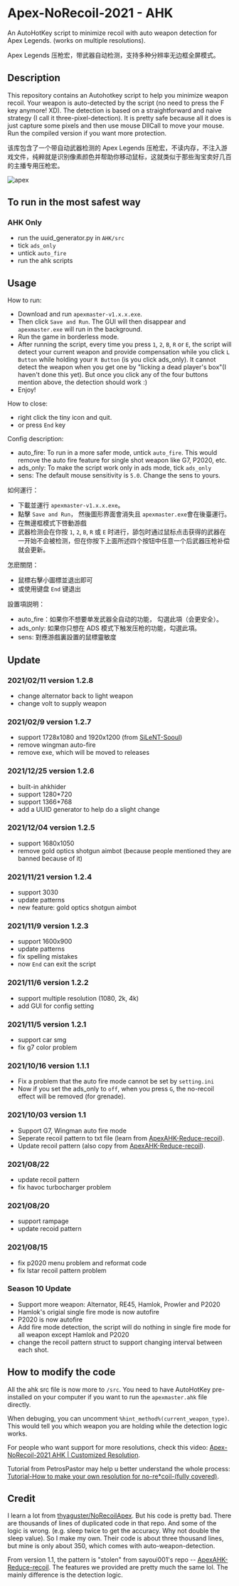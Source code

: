 # Apex-NoRecoil-2021 - AHK
An AutoHotKey script to minimize recoil with auto weapon detection for Apex Legends. (works on multiple resolutions). 

Apex Legends 压枪宏，带武器自动检测，支持多种分辨率无边框全屏模式。

## Description
This repository contains an Autohotkey script to help you minimize weapon recoil. Your weapon is auto-detected by the script (no need to press the F key anymore! XD). The detection is based on a straightforward and naive strategy (I call it three-pixel-detection). It is pretty safe because all it does is just capture some pixels and then use mouse DllCall to move your mouse. Run the compiled version if you want more protection.

该库包含了一个带自动武器检测的 Apex Legends 压枪宏，不读内存，不注入游戏文件，纯粹就是识别像素颜色并帮助你移动鼠标，这就类似于那些淘宝卖好几百的主播专用压枪宏。

![apex](https://user-images.githubusercontent.com/15327389/140604672-a4649ba6-9e81-49b2-981a-e79bfa4278fc.png)


## To run in the most safest way
### AHK Only
- run the uuid_generator.py in `AHK/src`
- tick `ads_only`
- untick `auto_fire`
- run the ahk scripts

## Usage
How to run:
- Download and run `apexmaster-v1.x.x.exe`.
- Then click `Save and Run`. The GUI will then disappear and `apexmaster.exe` will run in the background.
- Run the game in borderless mode.
- After running the script, every time you press `1`, `2`, `B`, `R` or `E`, the script will detect your current weapon and provide compensation while you click `L Button` while holding your `R Button` (is you click ads_only). It cannot detect the weapon when you get one by "licking a dead player's box"(I haven't done this yet). But once you click any of the four buttons mention above, the detection should work :)
- Enjoy!

How to close:
- right click the tiny icon and quit.
- or press `End` key

Config description:
- auto_fire: To run in a more safer mode, untick `auto_fire`. This would remove the auto fire feature for single shot weapon like G7, P2020, etc.
- ads_only: To make the script work only in ads mode, tick `ads_only`
- sens: The default mouse sensitivity is `5.0`. Change the sens to yours.

如何運行：
- 下載並運行 `apexmaster-v1.x.x.exe`。
- 點擊 `Save and Run`， 然後圖形界面會消失且 `apexmaster.exe`會在後臺運行。
- 在無邊框模式下啓動游戲
- 武器检测会在你按 `1`, `2`, `B`, `R` 或 `E` 时进行，舔包时通过鼠标点击获得的武器在一开始不会被检测，但在你按下上面所述四个按钮中任意一个后武器压枪补偿就会更新。

怎麽關閉：
- 鼠標右擊小圖標並退出即可
- 或使用键盘 `End` 键退出

設置項説明：
- auto_fire：如果你不想要单发武器全自动的功能， 勾選此項（会更安全）。
- ads_only: 如果你只想在 ADS 模式下触发压枪的功能，勾選此項。
- sens: 對應游戲裏設置的鼠標靈敏度

## Update
### 2021/02/11 version 1.2.8
- change alternator back to light weapon
- change volt to supply weapon

### 2021/02/9 version 1.2.7
- support 1728x1080 and 1920x1200 (from [SiLeNT-Sooul](https://github.com/SiLeNT-Sooul))
- remove wingman auto-fire
- remove exe, which will be moved to releases

### 2021/12/25 version 1.2.6
- built-in ahkhider
- support 1280*720
- support 1366*768
- add a UUID generator to help do a slight change

### 2021/12/04 version 1.2.5
- support 1680x1050 
- remove gold optics shotgun aimbot (because people mentioned  they are banned because of it)

### 2021/11/21 version 1.2.4
- support 3030
- update patterns
- new feature: gold optics shotgun aimbot

### 2021/11/9 version 1.2.3
- support 1600x900
- update patterns
- fix spelling mistakes
- now `End` can exit the script

### 2021/11/6 version 1.2.2
- support multiple resolution (1080, 2k, 4k)
- add GUI for config setting

### 2021/11/5 version 1.2.1
- support car smg
- fix g7 color problem

### 2021/10/16 version 1.1.1
- Fix a problem that the auto fire mode cannot be set by `setting.ini`
- Now if you set the ads_only to `off`, when you press `G`, the no-recoil effect will be removed (for grenade).

### 2021/10/03 version 1.1
- Support G7, Wingman auto fire mode
- Seperate recoil pattern to txt file (learn from [ApexAHK-Reduce-recoil](https://github.com/sayoui001/ApexAHK-Reduce-recoil)).
- Update recoil pattern (also copy from [ApexAHK-Reduce-recoil](https://github.com/sayoui001/ApexAHK-Reduce-recoil)).

### 2021/08/22
- update recoil pattern
- fix havoc turbocharger problem

### 2021/08/20
- support rampage
- update recoid pattern

### 2021/08/15
- fix p2020 menu problem and reformat code
- fix lstar recoil pattern problem

### Season 10 Update
- Support more weapon: Alternator, RE45, Hamlok, Prowler and P2020
- Hamlok's origial single fire mode is now autofire
- P2020 is now autofire
- Add fire mode detection, the script will do nothing in single fire mode for all weapon except Hamlok and P2020
- change the recoil pattern struct to support changing interval between each shot.

## How to modify the code
All the ahk src file is now more to `/src`. You need to have AutoHotKey pre-installed on your computer if you want to run the `apexmaster.ahk` file directly. 

When debuging, you can uncomment `%hint_method%(current_weapon_type)`. This would tell you which weapon you are holding while the detection logic works.

For people who want support for more resolutions, check this video: [Apex-NoRecoil-2021 AHK | Customized Resolution](https://www.youtube.com/watch?v=VhpEi4_U3lc).

Tutorial from PetrosPastor may help u better understand the whole process: [Tutorial-How to make your own resolution for no-re*coil-(fully covered)](https://www.youtube.com/watch?v=wYyIMbdagw4).

## Credit

I learn a lot from [thyaguster/NoRecoilApex](https://github.com/thyaguster/NoRecoilApex). But his code is pretty bad. There are thousands of lines of duplicated code in that repo. And some of the logic is wrong. (e.g. sleep twice to get the accuracy. Why not double the sleep value). So I make my own. Their code is about three thousand lines, but mine is only about 350, which comes with auto-weapon-detection.

From version 1.1, the pattern is "stolen" from sayoui001's repo -- [ApexAHK-Reduce-recoil](https://github.com/sayoui001/ApexAHK-Reduce-recoil). The features we provided are pretty much the same lol. The mainly difference is the detection logic. 

